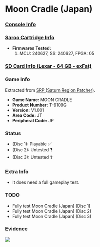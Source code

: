 # Moon Cradle (Japan)

### [Console Info](../../../../Info/Consoles/VA13/README.md)

### [Saroo Cartridge Info](../../../../Info/Cartridges/RetroGameParadiseStore/1.32F/README.md)

- <b>Firmwares Tested:</b>
  1. MCU: 240627, SS: 240627, FPGA: 05

### [SD Card Info (Lexar - 64 GB - exFat)](../../../../Info/SdCards/Lexar/64GB/exfat/README.md)

### Game Info

Extracted from [SRP (Saturn Region Patcher)](https://segaxtreme.net/resources/saturn-region-patcher.81/download).

- <b>Game Name:</b> MOON CRADLE
- <b>Product Number:</b> T-9109G
- <b>Version:</b> V1.001
- <b>Area Code:</b> JT
- <b>Peripheral Code:</b> JP

### Status

- (Disc 1): Playable :white_check_mark:
- (Disc 2): Untested :question:
- (Disc 3): Untested :question:

### Extra Info

- It does need a full gameplay test.

### TODO

- Fully test Moon Cradle (Japan) (Disc 1)
- Fully test Moon Cradle (Japan) (Disc 2)
- Fully test Moon Cradle (Japan) (Disc 3)

### Evidence

[![](https://img.youtube.com/vi/pOrd8CEJtYU/0.jpg)](https://www.youtube.com/watch?v=pOrd8CEJtYU)
